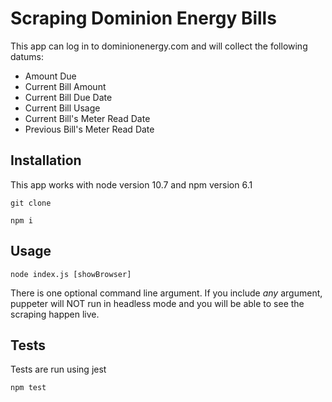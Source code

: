 # Scraping Dominion Energy Bills
This app can log in to dominionenergy.com and will collect the following datums:
- Amount Due
- Current Bill Amount
- Current Bill Due Date
- Current Bill Usage
- Current Bill's Meter Read Date
- Previous Bill's Meter Read Date

## Installation
This app works with node version 10.7 and npm version 6.1
```
git clone
```
```
npm i
```

## Usage
```
node index.js [showBrowser]
```

There is one optional command line argument. If you include *any* argument, puppeter will NOT run in headless mode and you will be able to see the scraping happen live.  

## Tests
Tests are run using jest
```
npm test
```
